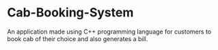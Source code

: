 # Cab-Booking-System
An application made using C++ programming language for customers to book cab of their choice and also generates a bill.
